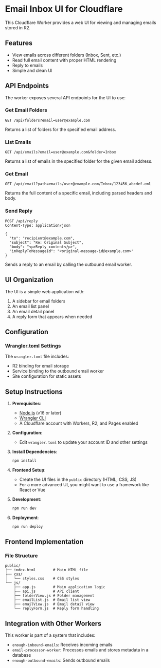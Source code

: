 # Email Inbox UI for Cloudflare

This Cloudflare Worker provides a web UI for viewing and managing emails stored in R2.

## Features

- View emails across different folders (Inbox, Sent, etc.)
- Read full email content with proper HTML rendering
- Reply to emails
- Simple and clean UI

## API Endpoints

The worker exposes several API endpoints for the UI to use:

### Get Email Folders

```
GET /api/folders?email=user@example.com
```

Returns a list of folders for the specified email address.

### List Emails

```
GET /api/emails?email=user@example.com&folder=Inbox
```

Returns a list of emails in the specified folder for the given email address.

### Get Email

```
GET /api/email?path=emails/user@example.com/Inbox/123456_abcdef.eml
```

Returns the full content of a specific email, including parsed headers and body.

### Send Reply

```
POST /api/reply
Content-Type: application/json

{
  "to": "recipient@example.com",
  "subject": "Re: Original Subject",
  "body": "<p>Reply content</p>",
  "inReplyToMessageId": "<original-message-id@example.com>"
}
```

Sends a reply to an email by calling the outbound email worker.

## UI Organization

The UI is a simple web application with:

1. A sidebar for email folders
2. An email list panel
3. An email detail panel
4. A reply form that appears when needed

## Configuration

### Wrangler.toml Settings

The `wrangler.toml` file includes:

- R2 binding for email storage
- Service binding to the outbound email worker
- Site configuration for static assets

## Setup Instructions

1. **Prerequisites**:
   - [Node.js](https://nodejs.org/) (v16 or later)
   - [Wrangler CLI](https://developers.cloudflare.com/workers/wrangler/install-and-update/)
   - A Cloudflare account with Workers, R2, and Pages enabled

2. **Configuration**:
   - Edit `wrangler.toml` to update your account ID and other settings

3. **Install Dependencies**:
   ```bash
   npm install
   ```

4. **Frontend Setup**:
   - Create the UI files in the `public` directory (HTML, CSS, JS)
   - For a more advanced UI, you might want to use a framework like React or Vue

5. **Development**:
   ```bash
   npm run dev
   ```

6. **Deployment**:
   ```bash
   npm run deploy
   ```

## Frontend Implementation

### File Structure

```
public/
├── index.html        # Main HTML file
├── css/
│   └── styles.css    # CSS styles
└── js/
    ├── app.js        # Main application logic
    ├── api.js        # API client
    ├── folderView.js # Folder management
    ├── emailList.js  # Email list view
    ├── emailView.js  # Email detail view
    └── replyForm.js  # Reply form handling
```

## Integration with Other Workers

This worker is part of a system that includes:
- `enough-inbound-emails`: Receives incoming emails
- `email-processor-worker`: Processes emails and stores metadata in a database
- `enough-outbound-emails`: Sends outbound emails